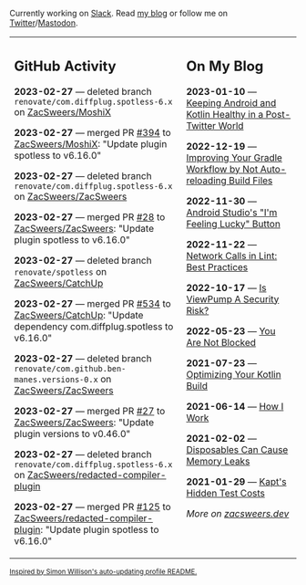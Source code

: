 Currently working on [Slack](https://slack.com/). Read [my blog](https://zacsweers.dev/) or follow me on [Twitter](https://twitter.com/ZacSweers)/[Mastodon](https://hachyderm.io/@ZacSweers).

<table><tr><td valign="top" width="60%">

## GitHub Activity
<!-- githubActivity starts -->
**2023-02-27** — deleted branch `renovate/com.diffplug.spotless-6.x` on [ZacSweers/MoshiX](https://github.com/ZacSweers/MoshiX)

**2023-02-27** — merged PR [#394](https://github.com/ZacSweers/MoshiX/pull/394) to [ZacSweers/MoshiX](https://github.com/ZacSweers/MoshiX): "Update plugin spotless to v6.16.0"

**2023-02-27** — deleted branch `renovate/com.diffplug.spotless-6.x` on [ZacSweers/ZacSweers](https://github.com/ZacSweers/ZacSweers)

**2023-02-27** — merged PR [#28](https://github.com/ZacSweers/ZacSweers/pull/28) to [ZacSweers/ZacSweers](https://github.com/ZacSweers/ZacSweers): "Update plugin spotless to v6.16.0"

**2023-02-27** — deleted branch `renovate/spotless` on [ZacSweers/CatchUp](https://github.com/ZacSweers/CatchUp)

**2023-02-27** — merged PR [#534](https://github.com/ZacSweers/CatchUp/pull/534) to [ZacSweers/CatchUp](https://github.com/ZacSweers/CatchUp): "Update dependency com.diffplug.spotless to v6.16.0"

**2023-02-27** — deleted branch `renovate/com.github.ben-manes.versions-0.x` on [ZacSweers/ZacSweers](https://github.com/ZacSweers/ZacSweers)

**2023-02-27** — merged PR [#27](https://github.com/ZacSweers/ZacSweers/pull/27) to [ZacSweers/ZacSweers](https://github.com/ZacSweers/ZacSweers): "Update plugin versions to v0.46.0"

**2023-02-27** — deleted branch `renovate/com.diffplug.spotless-6.x` on [ZacSweers/redacted-compiler-plugin](https://github.com/ZacSweers/redacted-compiler-plugin)

**2023-02-27** — merged PR [#125](https://github.com/ZacSweers/redacted-compiler-plugin/pull/125) to [ZacSweers/redacted-compiler-plugin](https://github.com/ZacSweers/redacted-compiler-plugin): "Update plugin spotless to v6.16.0"
<!-- githubActivity ends -->
</td><td valign="top" width="40%">

## On My Blog
<!-- blog starts -->
**2023-01-10** — [Keeping Android and Kotlin Healthy in a Post-Twitter World](https://www.zacsweers.dev/keeping-android-healthy/)

**2022-12-19** — [Improving Your Gradle Workflow by Not Auto-reloading Build Files](https://www.zacsweers.dev/improving-your-workflow-by-not-auto-reloading-build-files/)

**2022-11-30** — [Android Studio's "I'm Feeling Lucky" Button](https://www.zacsweers.dev/android-studios-im-feeling-lucky-button/)

**2022-11-22** — [Network Calls in Lint: Best Practices](https://www.zacsweers.dev/network-calls-in-lint-best-practices/)

**2022-10-17** — [Is ViewPump A Security Risk?](https://www.zacsweers.dev/is-viewpump-a-security-risk/)

**2022-05-23** — [You Are Not Blocked](https://www.zacsweers.dev/you-are-not-blocked/)

**2021-07-23** — [Optimizing Your Kotlin Build](https://www.zacsweers.dev/optimizing-your-kotlin-build/)

**2021-06-14** — [How I Work](https://www.zacsweers.dev/how-i-work/)

**2021-02-02** — [Disposables Can Cause Memory Leaks](https://www.zacsweers.dev/disposables-can-cause-memory-leaks/)

**2021-01-29** — [Kapt's Hidden Test Costs](https://www.zacsweers.dev/kapts-hidden-test-costs/)
<!-- blog ends -->
_More on [zacsweers.dev](https://zacsweers.dev/)_
</td></tr></table>

<sub><a href="https://simonwillison.net/2020/Jul/10/self-updating-profile-readme/">Inspired by Simon Willison's auto-updating profile README.</a></sub>